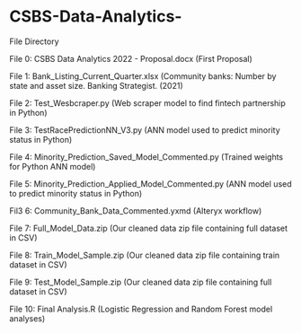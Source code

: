 # CSBS-Data-Analytics-

File Directory

File 0: CSBS Data Analytics 2022 - Proposal.docx (First Proposal)

File 1: Bank_Listing_Current_Quarter.xlsx (Community banks: Number by state and asset size. Banking Strategist. (2021)

File 2: Test_Wesbcraper.py (Web scraper model to find fintech partnership in Python)

File 3: TestRacePredictionNN_V3.py (ANN model used to predict minority status in Python)

File 4: Minority_Prediction_Saved_Model_Commented.py (Trained weights for Python ANN model)

File 5: Minority_Prediction_Applied_Model_Commented.py (ANN model used to predict minority status in Python)

Fil3 6: Community_Bank_Data_Commented.yxmd (Alteryx workflow)

File 7: Full_Model_Data.zip (Our cleaned data zip file containing full dataset in CSV)

File 8: Train_Model_Sample.zip (Our cleaned data zip file containing train dataset in CSV)

File 9: Test_Model_Sample.zip (Our cleaned data zip file containing full dataset in CSV)

File 10: Final Analysis.R (Logistic Regression and Random Forest model analyses)
